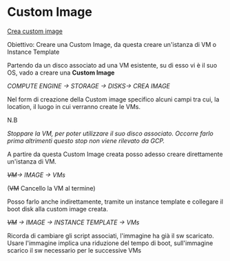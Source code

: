 # Custom Image
[Crea custom image](https://cloud.google.com/compute/docs/images/create-custom)

Obiettivo: Creare una Custom Image, da questa creare un'istanza di VM o Instance Template

Partendo da un disco associato ad una VM esistente, su di esso vi è il suo OS, vado a creare una **Custom Image**

*COMPUTE ENGINE -> STORAGE -> DISKS-> CREA IMAGE*

Nel form di creazione della Custom image specifico alcuni campi tra cui, la location, il luogo in cui verranno create le VMs. 

N.B

*Stoppare la VM, per poter utilizzare il suo disco associato. Occorre farlo prima altrimenti questo stop non viene rilevato da GCP.*

A partire da questa Custom Image creata posso adesso creare direttamente un'istanza di VM. 

*~~VM~~-> IMAGE -> VMs*

(~~VM~~ Cancello la VM al termine)

Posso farlo anche indirettamente, tramite un instance template e collegare il boot disk alla custom image creata.

*~~VM~~ -> IMAGE -> INSTANCE TEMPLATE -> VMs*


Ricorda di cambiare gli script associati, l'immagine ha già il sw scaricato. 
Usare l'immagine implica una riduzione del tempo di boot, sull'immagine scarico il sw necessario per le successive VMs
